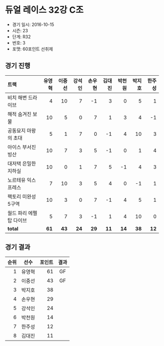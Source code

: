 # 듀얼 레이스 32강 C조

- 경기 일시: 2016-10-15
- 시즌: 23
- 단계: R32
- 번호: 3
- 포맷: 60포인트 선취제





## 경기 진행

| 트랙 | 유영혁 | 이중선 | 강석인 | 손우현 | 김대진 | 박천원 | 박지호 | 한주성 |
|:---|---:|---:|---:|---:|---:|---:|---:|---:|
| 비치 해변 드라이브 | 4 | 10 | 7 | -1 | 3 | 0 | 5 | 1 |
| 해적 숨겨진 보물 | 10 | 5 | 0 | 7 | 1 | 3 | 4 | -1 |
| 공동묘지 마왕의 초대 | 5 | 1 | 7 | 0 | -1 | 4 | 10 | 3 |
| 아이스 부서진 빙산 | 10 | 7 | 3 | 5 | -1 | 0 | 1 | 4 |
| 대저택 은밀한 지하실 | 10 | 0 | 1 | 7 | 5 | -1 | 4 | 3 |
| 노르테유 익스프레스 | 7 | 10 | 3 | 5 | 4 | 0 | -1 | 1 |
| 팩토리 미완성 5구역 | 10 | 3 | 0 | 7 | -1 | 4 | 5 | 1 |
| 월드 파리 에펠탑 다이브 | 5 | 7 | 3 | -1 | 1 | 4 | 10 | 0 |
| __total__ | __61__ | __43__ | __24__ | __29__ | __11__ | __14__ | __38__ | __12__ |




## 경기 결과

| 순위 | 선수 | 포인트 | 결과 |
|---:|:---:|---:|:---:|
| 1 | 유영혁 | 61 | GF |
| 2 | 이중선 | 43 | GF |
| 3 | 박지호 | 38 |  |
| 4 | 손우현 | 29 |  |
| 5 | 강석인 | 24 |  |
| 6 | 박천원 | 14 |  |
| 7 | 한주성 | 12 |  |
| 8 | 김대진 | 11 |  |

